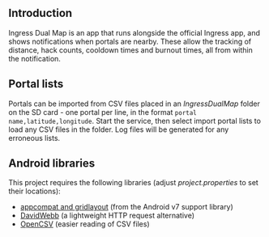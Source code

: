 Introduction
------------

Ingress Dual Map is an app that runs alongside the official Ingress app, and shows notifications when portals are nearby.  These allow the tracking of distance, hack counts, cooldown times and burnout times, all from within the notification.


Portal lists
------------

Portals can be imported from CSV files placed in an *IngressDualMap* folder on the SD card - one portal per line, in the format `portal name,latitude,longitude`.  Start the service, then select import portal lists to load any CSV files in the folder.  Log files will be generated for any erroneous lists.


Android libraries
-----------------

This project requires the following libraries (adjust *project.properties* to set their locations):

* [appcompat and gridlayout](http://developer.android.com/tools/support-library/setup.html) (from the Android v7 support library)
* [DavidWebb](https://github.com/hgoebl/DavidWebb) (a lightweight HTTP request alternative)
* [OpenCSV](http://opencsv.sourceforge.net/) (easier reading of CSV files)
